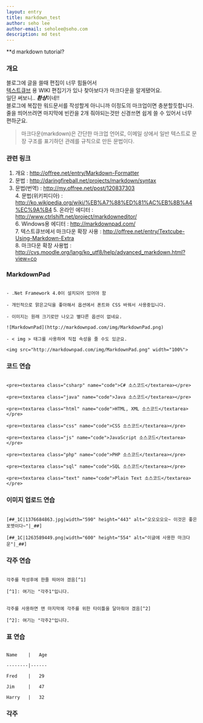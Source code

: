 ```yaml
---
layout: entry
title: markdown_test
author: seho lee
author-email: seholee@seho.com
description: md test
---
```


**d markdown tutorial?


### 개요

블로그에 글을 쓸때 편집이 너무 힘들어서  
[텍스트큐브](http://textcube.org) 용 WIKI 편집기가 있나 찾아보다가 마크다운을 알게됐어요.  
일단 써보니.. ***환상***이네!!  
블로그에 복잡한 워드문서를 작성할게 아니니까 이정도의 마크업이면 충분할듯합니다.  
줄을 띄어쓰려면 마지막에 빈칸을 2개 줘야되는것만 신경쓰면 쉽게 쓸 수 있어서 너무 편하군요.

> 마크다운(markdown)은 간단한 마크업 언어로, 이메일 상에서 일반 텍스트로 문장 구조를 표기하던 관례를 규칙으로 만든 문법이다.


### 관련 링크

1. 개요 : <http://offree.net/entry/Markdown-Formatter>  
2. 문법 : <http://daringfireball.net/projects/markdown/syntax>  
3. 문법(번역) : <http://my.offree.net/post/120837303>  
								 4. 문법(위키피디아) : <http://ko.wikipedia.org/wiki/%EB%A7%88%ED%81%AC%EB%8B%A4%EC%9A%B4>
																				5. 온라인 에디터 : <http://www.ctrlshift.net/project/markdowneditor/>  
																											6. Windows용 에디터 : <http://markdownpad.com/>  
																																	7. 텍스트큐브에서 마크다운 확장 사용 : <http://offree.net/entry/Textcube-Using-Markdown-Extra>  
																																			 8. 마크다운 확장 사용법 : <http://cvs.moodle.org/lang/ko_utf8/help/advanced_markdown.html?view=co>  


### MarkdownPad  

																																					- .Net Framework 4.0이 설치되어 있어야 함  
																																					- 개인적으로 맑은고딕을 좋아해서 옵션에서 폰트와 CSS 바꿔서 사용중입니다.  
																																					- 이미지는 원래 크기로만 나오고 별다른 옵션이 없네요.  
																																					![MarkdownPad](http://markdownpad.com/img/MarkdownPad.png)  
																																					- < img > 태그를 사용하여 직접 속성을 줄 수도 있군요.  
																																					<img src="http://markdownpad.com/img/MarkdownPad.png" width="100%">  


### 코드 연습
																																					<pre><textarea class="csharp" name="code">C# 소스코드</textarea></pre>
																																					<pre><textarea class="java" name="code">Java 소스코드</textarea></pre>
																																					<pre><textarea class="html" name="code">HTML, XML 소스코드</textarea></pre>
																																					<pre><textarea class="css" name="code">CSS 소스코드</textarea></pre>
																																					<pre><textarea class="js" name="code">JavaScript 소스코드</textarea></pre>
																																					<pre><textarea class="php" name="code">PHP 소스코드</textarea></pre>
																																					<pre><textarea class="sql" name="code">SQL 소스코드</textarea></pre>
																																					<pre><textarea class="text" name="code">Plain Text 소스코드</textarea></pre>


### 이미지 업로드 연습
																																					[##_1C|1376684863.jpg|width="590" height="443" alt="오오오오오~ 이것은 좋은 포멧이다~"|_##]
																																					[##_1C|1263589449.png|width="600" height="554" alt="이글에 사용한 마크다운"|_##]


### 각주 연습
																																					각주를 작성후에 한줄 띄어야 겠음[^1]
																																					[^1]: 여기는 "각주1"입니다.

																																					각주를 사용하면 맨 마지막에 각주를 위한 타이틀을 달아줘야 겠음[^2]
																																					[^2]: 여기는 "각주2"입니다.


### 표 연습
																																					Name    |   Age
																																					--------|------
																																					Fred    |   29
																																					Jim     |   47
																																					Harry   |   32


### 각주
